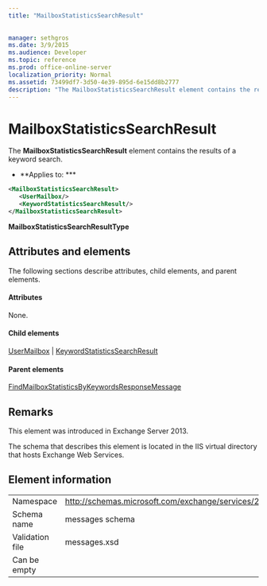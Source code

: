 ```yaml
---
title: "MailboxStatisticsSearchResult"
 
 
manager: sethgros
ms.date: 3/9/2015
ms.audience: Developer
ms.topic: reference
ms.prod: office-online-server
localization_priority: Normal
ms.assetid: 73499df7-3d50-4e39-895d-6e15dd8b2777
description: "The MailboxStatisticsSearchResult element contains the results of a keyword search."
---
```


# MailboxStatisticsSearchResult

The **MailboxStatisticsSearchResult** element contains the results of a keyword search. 
  
 * **Applies to: *** 
  
```XML
<MailboxStatisticsSearchResult>
   <UserMailbox/>
   <KeywordStatisticsSearchResult/>
</MailboxStatisticsSearchResult>
```

 **MailboxStatisticsSearchResultType**
## Attributes and elements

The following sections describe attributes, child elements, and parent elements.
  
#### Attributes

None.
  
#### Child elements

[UserMailbox](usermailbox.md) | [KeywordStatisticsSearchResult](keywordstatisticssearchresult.md)
  
#### Parent elements

[FindMailboxStatisticsByKeywordsResponseMessage](findmailboxstatisticsbykeywordsresponsemessage.md)
  
## Remarks

This element was introduced in Exchange Server 2013.
  
The schema that describes this element is located in the IIS virtual directory that hosts Exchange Web Services.
  
## Element information

|||
|:-----|:-----|
|Namespace  <br/> |http://schemas.microsoft.com/exchange/services/2006/messages  <br/> |
|Schema name  <br/> |messages schema  <br/> |
|Validation file  <br/> |messages.xsd  <br/> |
|Can be empty  <br/> ||
   

